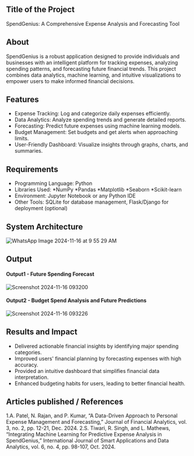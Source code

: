 ## Title of the Project
SpendGenius: A Comprehensive Expense Analysis and Forecasting Tool

## About
SpendGenius is a robust application designed to provide individuals and businesses with an intelligent platform for tracking expenses, analyzing spending patterns, and forecasting future financial trends. This project combines data analytics, machine learning, and intuitive visualizations to empower users to make informed financial decisions.

## Features
- Expense Tracking: Log and categorize daily expenses efficiently.
- Data Analytics: Analyze spending trends and generate detailed reports.
- Forecasting: Predict future expenses using machine learning models.
- Budget Management: Set budgets and get alerts when approaching limits.
- User-Friendly Dashboard: Visualize insights through graphs, charts, and summaries.

## Requirements
- Programming Language: Python
- Libraries Used:
    *NumPy
    *Pandas
    *Matplotlib
    *Seaborn
    *Scikit-learn
- Environment: Jupyter Notebook or any Python IDE
- Other Tools: SQLite for database management, Flask/Django for deployment (optional)

## System Architecture

![WhatsApp Image 2024-11-16 at 9 55 29 AM](https://github.com/user-attachments/assets/0b793f3f-4779-4eed-b1d7-ac2f38fec3a9)


## Output

#### Output1 - Future Spending Forecast

![Screenshot 2024-11-16 093200](https://github.com/user-attachments/assets/bd0bff4c-b1f6-4296-8454-693043ee86d3)

#### Output2 - Budget Spend Analysis and Future Predictions
![Screenshot 2024-11-16 093226](https://github.com/user-attachments/assets/540e55f8-f81d-46c0-9ab7-5e6ae5055aca)



## Results and Impact
- Delivered actionable financial insights by identifying major spending categories.
- Improved users' financial planning by forecasting expenses with high accuracy.
- Provided an intuitive dashboard that simplifies financial data interpretation.
- Enhanced budgeting habits for users, leading to better financial health.


## Articles published / References
1.A. Patel, N. Rajan, and P. Kumar, “A Data-Driven Approach to Personal Expense Management and Forecasting,” Journal of Financial Analytics, vol. 3, no. 2, pp. 12-21, Dec. 2024.
2.S. Tiwari, R. Singh, and L. Mathews, “Integrating Machine Learning for Predictive Expense Analysis in SpendGenius,” International Journal of Smart Applications and Data Analytics, vol. 6, no. 4, pp. 98-107, Oct. 2024.




